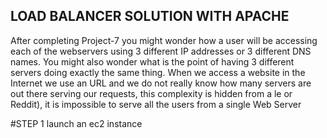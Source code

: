 ## LOAD BALANCER SOLUTION WITH APACHE


After completing Project-7 you might wonder how a user will be accessing each of the webservers using 3 different IP addresses or 3 different DNS names. You might also wonder what is the point of having 3 different servers doing exactly the same thing.
When we access a website in the Internet we use an URL and we do not really know how many servers are out there serving our requests, this complexity is hidden from a le or Reddit), it is impossible to serve all the users from a single Web Server


#STEP 1
launch an ec2 instance
